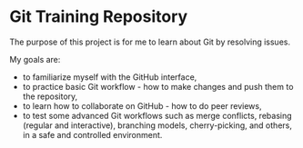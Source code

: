 # Git Training Repository

The purpose of this project is for me to learn about Git by resolving issues.

My goals are:

* to familiarize myself with the GitHub interface,
* to practice basic Git workflow - how to make changes and push them to the repository,
* to learn how to collaborate on GitHub - how to do peer reviews,
* to test some advanced Git workflows such as merge conflicts, rebasing (regular and interactive), branching models, cherry-picking, and others, in a safe and controlled environment.
